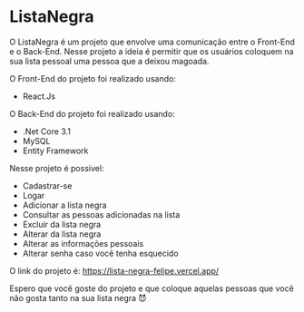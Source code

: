# ListaNegra

O ListaNegra é um projeto que envolve uma comunicação entre o Front-End e o Back-End. 
Nesse projeto a ideia é permitir que os usuários coloquem na sua lista pessoal uma pessoa que a deixou magoada.

O Front-End do projeto foi realizado usando: 
 - React.Js 

O Back-End do projeto foi realizado usando:
 - .Net Core 3.1
 - MySQL
 - Entity Framework

Nesse projeto é possivel:
 - Cadastrar-se
 - Logar
 - Adicionar a lista negra
 - Consultar as pessoas adicionadas na lista
 - Excluir da lista negra
 - Alterar da lista negra
 - Alterar as informações pessoais
 - Alterar senha caso você tenha esquecido
 
 O link do projeto é: https://lista-negra-felipe.vercel.app/
 
Espero que você goste do projeto e que coloque aquelas pessoas que você não gosta tanto na sua lista negra 😈
